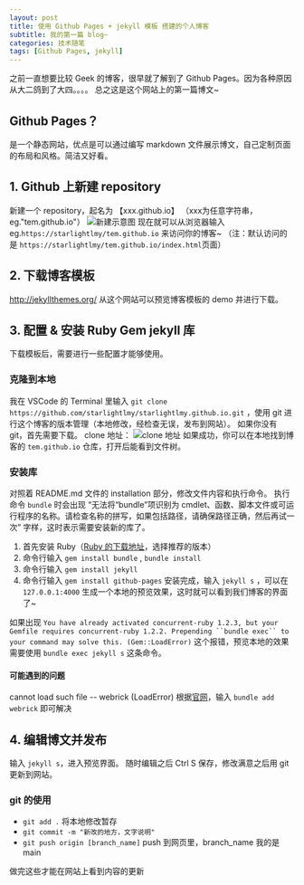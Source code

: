 ```yaml
---
layout: post
title: 使用 Github Pages + jekyll 模板 搭建的个人博客
subtitle: 我的第一篇 blog~
categories: 技术随笔
tags: [Github Pages, jekyll]
---
```

之前一直想要比较 Geek 的博客，很早就了解到了 Github Pages。因为各种原因从大二鸽到了大四。。。。
总之这是这个网站上的第一篇博文~

## Github Pages？
是一个静态网站，优点是可以通过编写 markdown 文件展示博文，自己定制页面的布局和风格。简洁又好看。

## 1. Github 上新建 repository
新建一个 repository，起名为 【xxx.github.io】  （xxx为任意字符串，eg."tem.github.io"）
![新建示意图](https://picss.sunbangyan.cn/2023/12/05/94c65151debabd6c6bb27f8bf9e2de52.jpeg)
现在就可以从浏览器输入 eg.`https://starlightlmy/tem.github.io` 来访问你的博客~ （注：默认访问的是 `https://starlightlmy/tem.github.io/index.html`页面）

## 2. 下载博客模板
http://jekyllthemes.org/
从这个网站可以预览博客模板的 demo 并进行下载。

## 3. 配置 & 安装 Ruby Gem jekyll 库
下载模板后，需要进行一些配置才能够使用。
### 克隆到本地
我在 VSCode 的 Terminal 里输入 `git clone https://github.com/starlightlmy/starlightlmy.github.io.git` ，使用 git 进行这个博客的版本管理（本地修改，经检查无误，发布到网站）。
如果你没有 git，首先需要下载。
clone 地址：
![clone 地址](https://picdl.sunbangyan.cn/2023/12/05/39fb4e4ccd931564c28e9c09f3c8cac4.jpeg)
如果成功，你可以在本地找到博客的 `tem.github.io` 仓库，打开后能看到文件树。

### 安装库
对照着 README.md 文件的 installation 部分，修改文件内容和执行命令。
执行命令 `bundle` 时会出现 “无法将“bundle”项识别为 cmdlet、函数、脚本文件或可运行程序的名称。请检查名称的拼写，如果包括路径，请确保路径正确，然后再试一次” 字样，这时表示需要安装新的库了。
1. 首先安装 Ruby（[Ruby 的下载地址](https://rubyinstaller.org/downloads/)，选择推荐的版本）
2. 命令行输入 `gem install bundle` ,  `bundle install`
3. 命令行输入 `gem install jekyll`
4. 命令行输入 `gem install github-pages`
安装完成，输入 `jekyll s` ，可以在 `127.0.0.1:4000` 生成一个本地的预览效果，这时就可以看到我们博客的界面了~

如果出现 `You have already activated concurrent-ruby 1.2.3, but your Gemfile requires concurrent-ruby 1.2.2. Prepending ``bundle exec`` to your command may solve this. (Gem::LoadError)` 这个报错，预览本地的效果需要使用 `bundle exec jekyll s` 这条命令。

#### 可能遇到的问题
cannot load such file -- webrick (LoadError)
根据[官网](https://jekyllrb.com/docs/)，输入 `bundle add webrick` 即可解决

## 4. 编辑博文并发布
输入 `jekyll s`，进入预览界面。
随时编辑之后 Ctrl S 保存，修改满意之后用 git 更新到网站。
### git 的使用
* `git add .`  将本地修改暂存
* `git commit -m "新改的地方，文字说明"`
* `git push origin [branch_name]` push 到网页里，branch_name 我的是 main

做完这些才能在网站上看到内容的更新